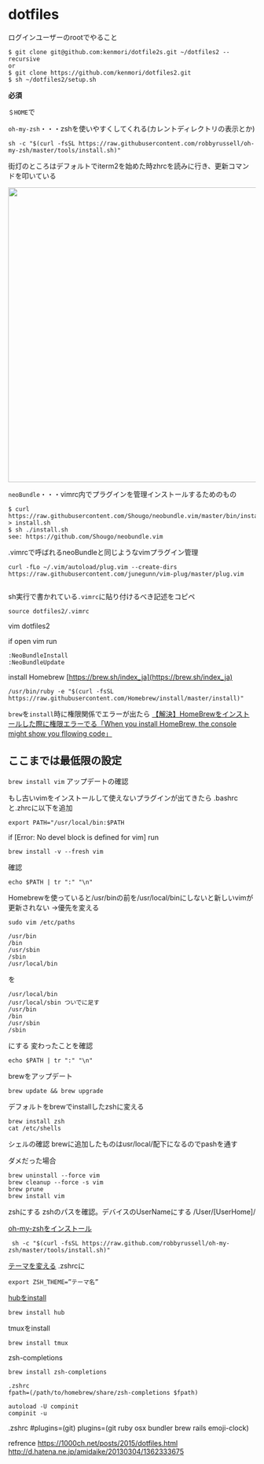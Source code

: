 # dotfiles

ログインユーザーのrootでやること

```
$ git clone git@github.com:kenmori/dotfile2s.git ~/dotfiles2 --recursive
or
$ git clone https://github.com/kenmori/dotfiles2.git
$ sh ~/dotfiles2/setup.sh
```

**必須**

`＄HOME`で

`oh-my-zsh`・・・zshを使いやすくしてくれる(カレントディレクトリの表示とか)

```sh -c "$(curl -fsSL https://raw.githubusercontent.com/robbyrussell/oh-my-zsh/master/tools/install.sh)"```

街灯のところはデフォルトでiterm2を始めた時zhrcを読みに行き、更新コマンドを叩いている

<img src="https://kenjimorita.jp/wp-content/uploads/2018/12/efa419a642cbf049bb0af136e3c5b986.png" width="600"/>


`neoBundle`・・・vimrc内でプラグインを管理インストールするためのもの

```
$ curl https://raw.githubusercontent.com/Shougo/neobundle.vim/master/bin/install.sh > install.sh
$ sh ./install.sh
see: https://github.com/Shougo/neobundle.vim
```

.vimrcで呼ばれるneoBundleと同じようなvimプラグイン管理

```
curl -fLo ~/.vim/autoload/plug.vim --create-dirs https://raw.githubusercontent.com/junegunn/vim-plug/master/plug.vim
    
```

sh実行で書かれている`.vimrc`に貼り付けるべき記述をコピペ

`source dotfiles2/.vimrc`

vim dotfiles2

if open vim run

```
:NeoBundleInstall
:NeoBundleUpdate
```

install Homebrew
[https://brew.sh/index_ja](https://brew.sh/index_ja)

```
/usr/bin/ruby -e "$(curl -fsSL https://raw.githubusercontent.com/Homebrew/install/master/install)"
```

`brew`を`install`時に権限関係でエラーが出たら
[【解決】HomeBrewをインストールした際に権限エラーでる「When you install HomeBrew, the console might show you fllowing code」](https://kenjimorita.jp/homebrew/)


ここまでは最低限の設定
----

`brew install vim` アップデートの確認

もし古いvimをインストールして使えないプラグインが出てきたら
.bashrcと.zhrcに以下を追加

```
export PATH="/usr/local/bin:$PATH
```

if [Error: No devel block is defined for vim]
run

```
brew install -v --fresh vim
```

確認

```
echo $PATH | tr ":" "\n"
```
Homebrewを使っていると/usr/binの前を/usr/local/binにしないと新しいvimが更新されない
→優先を変える

```
sudo vim /etc/paths
```

```
/usr/bin
/bin
/usr/sbin
/sbin
/usr/local/bin
```
を

```
/usr/local/bin
/usr/local/sbin ついでに足す
/usr/bin
/bin
/usr/sbin
/sbin
```
にする
変わったことを確認

```
echo $PATH | tr ":" "\n"
```
brewをアップデート

```
brew update && brew upgrade
```

デフォルトをbrewでinstallしたzshに変える

```
brew install zsh
cat /etc/shells
```

シェルの確認
brewに追加したものはusr/local/配下になるのでpashを通す

ダメだった場合

```
brew uninstall --force vim
brew cleanup --force -s vim
brew prune
brew install vim
```



zshにする
zshのパスを確認。デバイスのUserNameにする /User/[UserHome]/


[oh-my-zshをインストール](http://vdeep.net/zsh-oh-my-zsh)

```
 sh -c "$(curl -fsSL https://raw.github.com/robbyrussell/oh-my-zsh/master/tools/install.sh)"
```
[テーマを変える](https://github.com/robbyrussell/oh-my-zsh/wiki/Themes)
.zshrcに

```
export ZSH_THEME=”テーマ名”
```

[hubをinstall](http://qiita.com/yaotti/items/a4a7f3f9a38d7d3415e3)

```
brew install hub

```

tmuxをinstall

```
brew install tmux
```

zsh-completions
```
brew install zsh-completions

.zshrc
fpath=(/path/to/homebrew/share/zsh-completions $fpath)

autoload -U compinit
compinit -u
```

.zshrc
#plugins=(git)
plugins=(git ruby osx bundler brew rails emoji-clock)




refrence
https://1000ch.net/posts/2015/dotfiles.html
http://d.hatena.ne.jp/amidaike/20130304/1362333675
